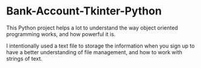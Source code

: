 # Bank-Account-Tkinter-Python
This Python project helps a lot to understand the way object oriented programming works, and how powerful it is.

I intentionally used a text file to storage the information when you sign up to have a better understanding of file management, and how to work with strings of text.
